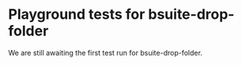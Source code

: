 # Playground tests for bsuite-drop-folder
We are still awaiting the first test run for bsuite-drop-folder.
